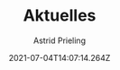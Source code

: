 ---
title: Aktuelles
author: Astrid Prieling
date: 2021-07-04T14:07:14.264Z
draft: false
bgImage: images/bg/bg-3.jpg
image: images/vorstand.jpg
description: Aktuelles
---